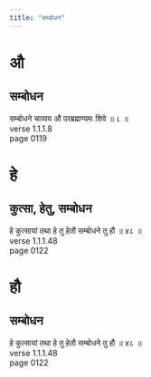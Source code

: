 ```yaml
---
title: "सम्बोधन"
---
```


# औ
## सम्बोधन
सम्बोधने चाव्यय औ परब्रह्मण्यमः शिवे ॥ ८ ॥<BR>verse 1.1.1.8<BR>page 0119

# हे
## कुत्सा, हेतु, सम्बोधन
हे कुत्सायां तथा हे तु हेतौ सम्बोधने तु हौ ॥ ४८ ॥<BR>verse 1.1.1.48<BR>page 0122

# हौ
## सम्बोधन
हे कुत्सायां तथा हे तु हेतौ सम्बोधने तु हौ ॥ ४८ ॥<BR>verse 1.1.1.48<BR>page 0122

